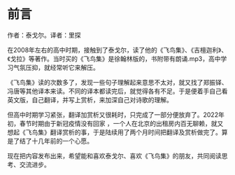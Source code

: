 # 前言

作者：泰戈尔。译者：里探



在2008年左右的高中时期，接触到了泰戈尔，读了他的《飞鸟集》、《吉檀迦利》、《戈拉》等著作。当时买的《飞鸟集》是徐翰林版的，书附带有朗诵.mp3，高中学习气氛压抑，就经常听它来解压。

《飞鸟集》读的次数多了，发现一些句子理解起来意思不太对，就又找了郑振铎、冯唐等其他译本来读。不同的译本都读完后，就觉得各有不足。于是便着手自己看英文版，自己翻译，并写上赏析，来加深自己对诗歌的理解。

但高中时期学习紧张，翻译加赏析又很耗时，只完成了一部分便放弃了。2022年初，春节时期由于新冠疫情没有回家 ，一个人在北京的出租房内百无聊赖，就又想起《飞鸟集》翻译赏析的事，于是陆续用了两个月时间把翻译及赏析做完了。算是了结了十几年前的一个心愿。

现在把内容发布出来，希望能和喜欢泰戈尔、喜欢《飞鸟集》的朋友，共同阅读思考、交流进步。

